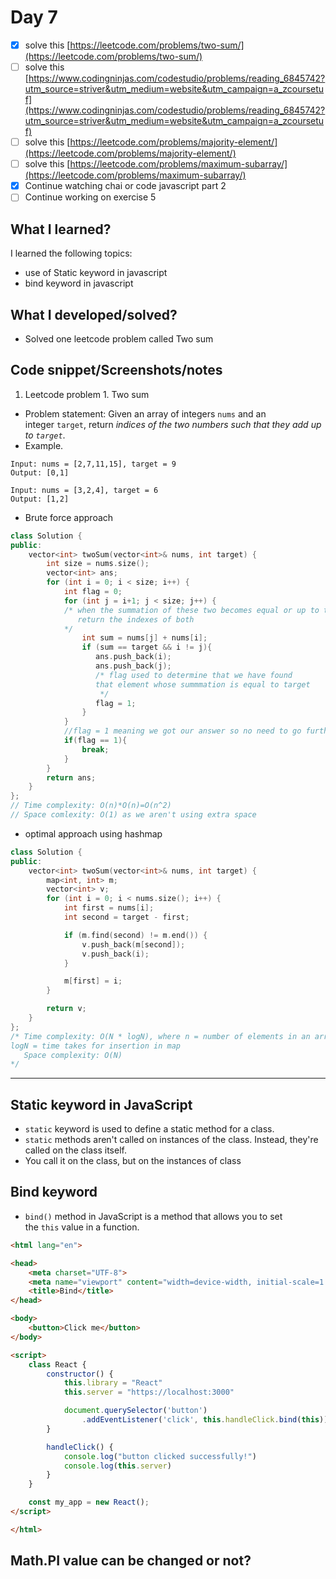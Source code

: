 # Day 7

- [x]  solve this [https://leetcode.com/problems/two-sum/](https://leetcode.com/problems/two-sum/)
- [ ]  solve this [https://www.codingninjas.com/codestudio/problems/reading_6845742?utm_source=striver&utm_medium=website&utm_campaign=a_zcoursetuf](https://www.codingninjas.com/codestudio/problems/reading_6845742?utm_source=striver&utm_medium=website&utm_campaign=a_zcoursetuf)
- [ ]  solve this [https://leetcode.com/problems/majority-element/](https://leetcode.com/problems/majority-element/)
- [ ]  solve this [https://leetcode.com/problems/maximum-subarray/](https://leetcode.com/problems/maximum-subarray/)
- [x]  Continue watching chai or code javascript part 2
- [ ]  Continue working on exercise 5

## What I learned?

I learned the following topics:

- use of Static keyword in javascript
- bind keyword in javascript

## What I developed/solved?

- Solved one leetcode problem called Two sum

## Code snippet/Screenshots/notes

1. Leetcode problem 1. Two sum
- Problem statement: Given an array of integers `nums` and an integer `target`, return *indices of the two numbers such that they add up to `target`*.
- Example.

```
Input: nums = [2,7,11,15], target = 9
Output: [0,1]
```

```
Input: nums = [3,2,4], target = 6
Output: [1,2]
```

- Brute force approach

```cpp
class Solution {
public:
    vector<int> twoSum(vector<int>& nums, int target) {
        int size = nums.size();
        vector<int> ans;
        for (int i = 0; i < size; i++) {
            int flag = 0;
            for (int j = i+1; j < size; j++) {
            /* when the summation of these two becomes equal or up to target
               return the indexes of both
            */
                int sum = nums[j] + nums[i];
                if (sum == target && i != j){
                   ans.push_back(i);
                   ans.push_back(j);
                   /* flag used to determine that we have found 
                   that element whose summmation is equal to target
                    */
                   flag = 1;
                }
            }
            //flag = 1 meaning we got our answer so no need to go further
            if(flag == 1){
                break;
            }
        }
        return ans;
    }
};
// Time complexity: O(n)*O(n)=O(n^2)
// Space comlexity: O(1) as we aren't using extra space
```

- optimal approach using hashmap

```cpp
class Solution {
public:
    vector<int> twoSum(vector<int>& nums, int target) {
        map<int, int> m;
        vector<int> v;
        for (int i = 0; i < nums.size(); i++) {
            int first = nums[i];
            int second = target - first;

            if (m.find(second) != m.end()) {
                v.push_back(m[second]);
                v.push_back(i);
            }

            m[first] = i;
        }

        return v;
    }
};
/* Time complexity: O(N * logN), where n = number of elements in an array
logN = time takes for insertion in map
   Space complexity: O(N)
*/ 
```

---

## Static keyword in JavaScript

- `static` keyword is used to define a static method for a class.
- `static` methods aren't called on instances of the class. Instead, they're called on the class itself.
- You call it on the class, but on the instances of class

## Bind keyword

- `bind()` method in JavaScript is a method that allows you to set the `this` value in a function.

```html
<html lang="en">

<head>
    <meta charset="UTF-8">
    <meta name="viewport" content="width=device-width, initial-scale=1.0">
    <title>Bind</title>
</head>

<body>
    <button>Click me</button>
</body>

<script>
    class React {
        constructor() {
            this.library = "React"
            this.server = "https://localhost:3000"

            document.querySelector('button')
                .addEventListener('click', this.handleClick.bind(this)) //this for current context
        }

        handleClick() {
            console.log("button clicked successfully!")
            console.log(this.server)
        }
    }

    const my_app = new React();
</script>

</html>
```

## Math.PI value can be changed or not?